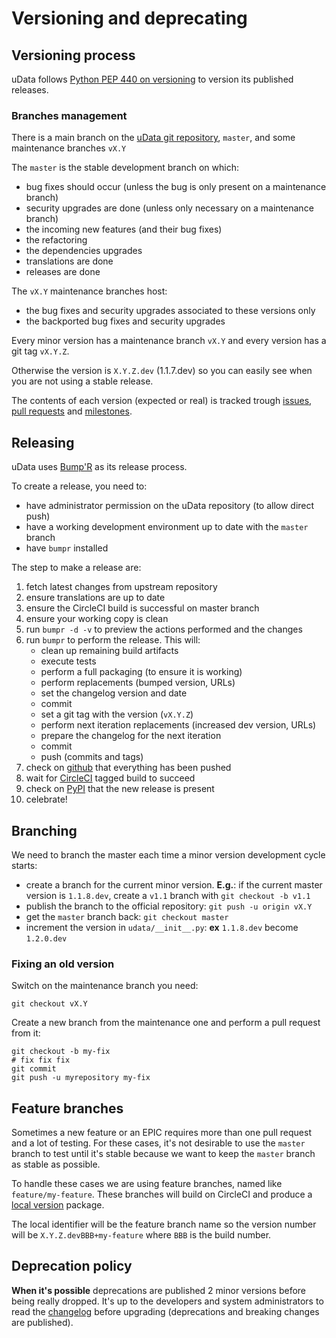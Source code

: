 # Versioning and deprecating

## Versioning process

uData follows [Python PEP 440 on versioning][pep440] to version its published releases.

### Branches management

There is a main branch on the [uData git repository][github], `master`,
and some maintenance branches `vX.Y`

The `master` is the stable development branch on which:

- bug fixes should occur (unless the bug is only present on a maintenance branch)
- security upgrades are done (unless only necessary on a maintenance branch)
- the incoming new features (and their bug fixes)
- the refactoring
- the dependencies upgrades
- translations are done
- releases are done

The `vX.Y` maintenance branches host:

- the bug fixes and security upgrades associated to these versions only
- the backported bug fixes and security upgrades

Every minor version has a maintenance branch `vX.Y` and every version has a git tag `vX.Y.Z`.

Otherwise the version is `X.Y.Z.dev` (1.1.7.dev) so you can easily see when you are not using a stable release.

The contents of each version (expected or real) is tracked trough [issues][], [pull requests][pulls] and [milestones][].


## Releasing

uData uses [Bump'R][bumpr] as its release process.

To create a release, you need to:

- have administrator permission on the uData repository (to allow direct push)
- have a working development environment up to date with the `master` branch
- have `bumpr` installed

The step to make a release are:

1. fetch latest changes from upstream repository
2. ensure translations are up to date
3. ensure the CircleCI build is successful on master branch
4. ensure your working copy is clean
5. run `bumpr -d -v` to preview the actions performed and the changes
6. run `bumpr` to perform the release.  This will:
    - clean up remaining build artifacts
    - execute tests
    - perform a full packaging (to ensure it is working)
    - perform replacements (bumped version, URLs)
    - set the changelog version and date
    - commit
    - set a git tag with the version (`vX.Y.Z`)
    - perform next iteration replacements (increased dev version, URLs)
    - prepare the changelog for the next iteration
    - commit
    - push (commits and tags)
7. check on [github][] that everything has been pushed
8. wait for [CircleCI][] tagged build to succeed
9. check on [PyPI](https://pypi.org/project/udata/#history) that the new release is present
10. celebrate!

## Branching

We need to branch the master each time a minor version development cycle starts:

- create a branch for the current minor version. **E.g.**: if the current master version is `1.1.8.dev`, create a `v1.1` branch with `git checkout -b v1.1`
- publish the branch to the official repository: `git push -u origin vX.Y`
- get the `master` branch back: `git checkout master`
- increment the version in `udata/__init__.py`: **ex** `1.1.8.dev` become `1.2.0.dev`

### Fixing an old version

Switch on the maintenance branch you need:

```shell
git checkout vX.Y
```

Create a new branch from the maintenance one and perform a pull request from it:

```shell
git checkout -b my-fix
# fix fix fix
git commit
git push -u myrepository my-fix
```

## Feature branches

Sometimes a new feature or an EPIC requires more than one pull request and a lot of testing.
For these cases, it's not desirable to use the `master` branch to test until it's stable because we want to keep the `master` branch as stable as possible.

To handle these cases we are using feature branches, named like `feature/my-feature`. These branches will build on CircleCI and produce a [local version](pep440-local) package.

The local identifier will be the feature branch name so the version number will be `X.Y.Z.devBBB+my-feature` where `BBB` is the build number.

## Deprecation policy

**When it's possible** deprecations are published 2 minor versions before being really dropped.
It's up to the developers and system administrators to read the [changelog](changelog.md) before upgrading
(deprecations and breaking changes are published).

[bumpr]: https://github.com/noirbizarre/bumpr/
[github]: https://github.com/opendatateam/udata
[issues]: https://github.com/opendatateam/udata/issues
[pulls]: https://github.com/opendatateam/udata/pulls
[milestones]: https://github.com/opendatateam/udata/milestones
[CircleCI]: https://circleci.com/gh/opendatateam/udata
[pep440]: https://www.python.org/dev/peps/pep-0440/
[pep440-local]: https://www.python.org/dev/peps/pep-0440/#local-version-segments
